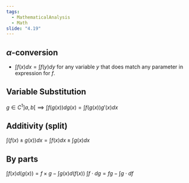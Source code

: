 ```yaml
---
tags:
  - MathematicalAnalysis
  - Math
slide: "4.19"
---
```

## $\alpha$-conversion
- $\int f(x)dx=\int f(y)dy$ for any variable $y$ that does match any parameter in expression for $f$.
## Variable Substitution
$g\in C^1]a,b[\implies \int f(g(x))dg(x)=\int f(g(x))g'(x)dx$
## Additivity (split)
$\int(f(x)\pm g(x))dx=\int f(x)dx\pm\int g(x)dx$
## By parts 
$\int f(x)d(g(x))=f\times g-\int g(x)d(f(x))$
$\int f\cdot dg=fg-\int g\cdot df$
